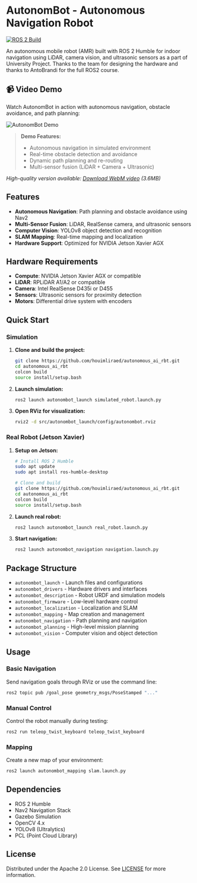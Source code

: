 # AutonomBot - Autonomous Navigation Robot

[![ROS 2 Build](https://github.com/houimliraed/autonomous_ai_rbt/workflows/ROS%202%20Build%20Check/badge.svg)](https://github.com/houimliraed/autonomous_ai_rbt/actions)

An autonomous mobile robot (AMR) built with ROS 2 Humble for indoor navigation using LiDAR, camera vision, and ultrasonic sensors as a part of University Project. Thanks to the team for designing the hardware and thanks to AntoBrandi for the full ROS2 course.

## 📹 Video Demo

Watch AutonomBot in action with autonomous navigation, obstacle avoidance, and path planning:

![AutonomBot Demo](media/autonombot_demo.gif)

> **Demo Features:**
> - Autonomous navigation in simulated environment
> - Real-time obstacle detection and avoidance
> - Dynamic path planning and re-routing
> - Multi-sensor fusion (LiDAR + Camera + Ultrasonic)

*High-quality version available: [Download WebM video](media/autonombot_demo.webm) (3.6MB)*

## Features

- **Autonomous Navigation**: Path planning and obstacle avoidance using Nav2
- **Multi-Sensor Fusion**: LiDAR, RealSense camera, and ultrasonic sensors
- **Computer Vision**: YOLOv8 object detection and recognition
- **SLAM Mapping**: Real-time mapping and localization
- **Hardware Support**: Optimized for NVIDIA Jetson Xavier AGX

## Hardware Requirements

- **Compute**: NVIDIA Jetson Xavier AGX or compatible
- **LiDAR**: RPLiDAR A1/A2 or compatible
- **Camera**: Intel RealSense D435i or D455
- **Sensors**: Ultrasonic sensors for proximity detection
- **Motors**: Differential drive system with encoders

## Quick Start

### Simulation

1. **Clone and build the project:**
   ```bash
   git clone https://github.com/houimliraed/autonomous_ai_rbt.git
   cd autonomous_ai_rbt
   colcon build
   source install/setup.bash
   ```

2. **Launch simulation:**
   ```bash
   ros2 launch autonombot_launch simulated_robot.launch.py
   ```

3. **Open RViz for visualization:**
   ```bash
   rviz2 -d src/autonombot_launch/config/autonombot.rviz
   ```

### Real Robot (Jetson Xavier)

1. **Setup on Jetson:**
   ```bash
   # Install ROS 2 Humble
   sudo apt update
   sudo apt install ros-humble-desktop
   
   # Clone and build
   git clone https://github.com/houimliraed/autonomous_ai_rbt.git
   cd autonomous_ai_rbt
   colcon build
   source install/setup.bash
   ```

2. **Launch real robot:**
   ```bash
   ros2 launch autonombot_launch real_robot.launch.py
   ```

3. **Start navigation:**
   ```bash
   ros2 launch autonombot_navigation navigation.launch.py
   ```

## Package Structure

- `autonombot_launch` - Launch files and configurations
- `autonombot_drivers` - Hardware drivers and interfaces
- `autonombot_description` - Robot URDF and simulation models
- `autonombot_firmware` - Low-level hardware control
- `autonombot_localization` - Localization and SLAM
- `autonombot_mapping` - Map creation and management
- `autonombot_navigation` - Path planning and navigation
- `autonombot_planning` - High-level mission planning
- `autonombot_vision` - Computer vision and object detection

## Usage

### Basic Navigation
Send navigation goals through RViz or use the command line:
```bash
ros2 topic pub /goal_pose geometry_msgs/PoseStamped "..."
```

### Manual Control
Control the robot manually during testing:
```bash
ros2 run teleop_twist_keyboard teleop_twist_keyboard
```

### Mapping
Create a new map of your environment:
```bash
ros2 launch autonombot_mapping slam.launch.py
```

## Dependencies

- ROS 2 Humble
- Nav2 Navigation Stack
- Gazebo Simulation
- OpenCV 4.x
- YOLOv8 (Ultralytics)
- PCL (Point Cloud Library)

## License

Distributed under the Apache 2.0 License. See [LICENSE](LICENSE) for more information.
